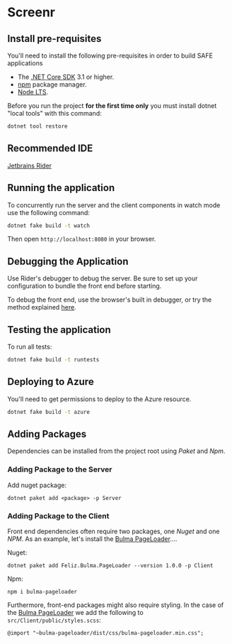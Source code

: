# Screenr

## Install pre-requisites
You'll need to install the following pre-requisites in order to build SAFE applications

* The [.NET Core SDK](https://www.microsoft.com/net/download) 3.1 or higher.
* [npm](https://nodejs.org/en/download/) package manager.
* [Node LTS](https://nodejs.org/en/download/).

Before you run the project **for the first time only** you must install dotnet "local tools" with this command:

```bash
dotnet tool restore
```

## Recommended IDE

[Jetbrains Rider](https://www.jetbrains.com/rider/)

## Running the application

To concurrently run the server and the client components in watch mode use the following command:

```bash
dotnet fake build -t watch
```

Then open `http://localhost:8080` in your browser.

## Debugging the Application
Use Rider's debugger to debug the server. Be sure to set up your configuration to bundle the front end before starting.

To debug the front end, use the browser's built in debugger, or try the method explained [here](https://safe-stack.github.io/docs/recipes/developing-and-testing/debug-safe-app/).

## Testing the application
To run all tests:

```bash
dotnet fake build -t runtests
```

## Deploying to Azure
You'll need to get permissions to deploy to the Azure resource.

```bash
dotnet fake build -t azure
```

## Adding Packages
Dependencies can be installed from the project root using _Paket_ and _Npm_.

### Adding Package to the Server
Add nuget package:

```
dotnet paket add <package> -p Server
```

### Adding Package to the Client

Front end dependencies often require two packages, one _Nuget_ and one _NPM_. As an example, let's install the [Bulma PageLoader](https://dzoukr.github.io/Feliz.Bulma/#/pageloader)....

Nuget:
```
dotnet paket add Feliz.Bulma.PageLoader --version 1.0.0 -p Client
```

Npm:
```
npm i bulma-pageloader
```

Furthermore, front-end packages might also require styling. In the case of the [Bulma PageLoader](https://dzoukr.github.io/Feliz.Bulma/#/pageloader) we add the following to `src/Client/public/styles.scss`:

```
@import "~bulma-pageloader/dist/css/bulma-pageloader.min.css";
```